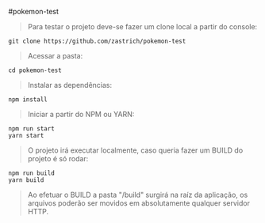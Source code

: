 #pokemon-test

>Para testar o projeto deve-se fazer um clone local a partir do console:
```
git clone https://github.com/zastrich/pokemon-test
```

>Acessar a pasta:
```
cd pokemon-test
```

>Instalar as dependências:
```
npm install
```

>Iniciar a partir do NPM ou YARN:
```
npm run start
yarn start
```

>O projeto irá executar localmente, caso queria fazer um BUILD do projeto é só rodar:
```
npm run build
yarn build
```

>Ao efetuar o BUILD a pasta "/build" surgirá na raíz da aplicação, os arquivos poderão ser movidos em absolutamente qualquer servidor HTTP.